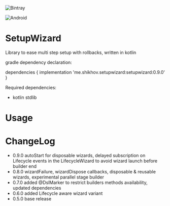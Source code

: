 ![Bintray](https://img.shields.io/bintray/v/andrey-shikhov/SetupWizard/me.shikhov.setupwizard?style=for-the-badge)

![Android](https://img.shields.io/badge/minSdk-15-informational)
# SetupWizard 

Library to ease multi step setup with rollbacks, written in kotlin 

gradle dependency declaration:

dependencies {
  implementation 'me.shikhov.setupwizard:setupwizard:0.9.0'
}

Required dependencies: 
- kotlin stdlib

# Usage

    

# ChangeLog
- 0.9.0 autoStart for disposable wizards, delayed subscription on Lifecycle events in the LifecycleWizard 
  to avoid wizard launch before builder end  
- 0.8.0 wizardFailure, wizardDispose callbacks, disposable & reusable wizards, experimental parallel stage builder
- 0.7.0 added @DslMarker to restrict builders methods availability, updated dependencies
- 0.6.0 added Lifecycle aware wizard variant
- 0.5.0 base release
